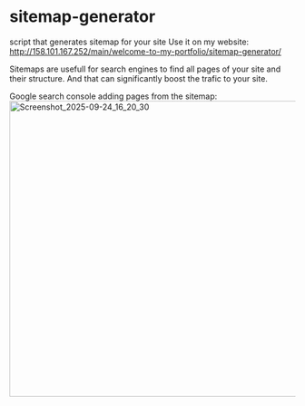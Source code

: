 # sitemap-generator
script that generates sitemap for your site
Use it on my website: http://158.101.167.252/main/welcome-to-my-portfolio/sitemap-generator/

Sitemaps are usefull for search engines to find all pages of your site and their structure.
And that can significantly boost the trafic to your site.

Google search console adding pages from the sitemap:
<img width="902" height="522" alt="Screenshot_2025-09-24_16_20_30" src="https://github.com/user-attachments/assets/1b356d0b-24f1-478b-9ce2-255fed5a7cae" />
